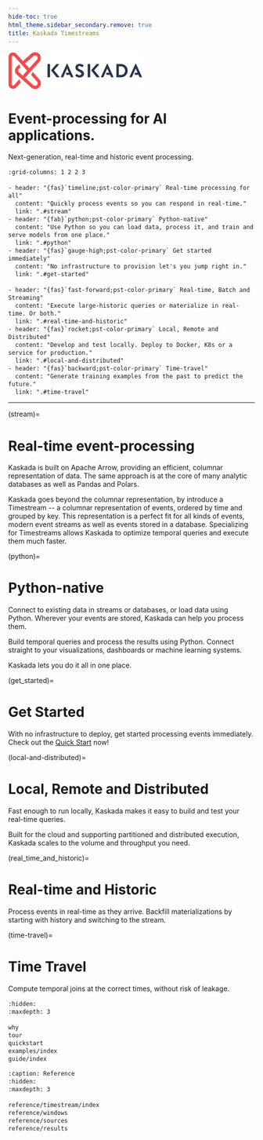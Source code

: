 ```yaml
---
hide-toc: true
html_theme.sidebar_secondary.remove: true
title: Kaskada Timestreams
---
```


<div class="px-4 py-5 my-5 text-center">
    <img class="d-block mx-auto mb-4" src="_static/kaskada.svg" alt="" width="auto">
    <h1 class="display-5 fw-bold">Event-processing for AI applications.</h1>
    <div class="col-lg-7 mx-auto">
      <p class="lead mb-4">Next-generation, real-time and historic event processing.
      </p>
    </div>
</div>

```{gallery-grid}
:grid-columns: 1 2 2 3

- header: "{fas}`timeline;pst-color-primary` Real-time processing for all"
  content: "Quickly process events so you can respond in real-time."
  link: ".#stream"
- header: "{fab}`python;pst-color-primary` Python-native"
  content: "Use Python so you can load data, process it, and train and serve models from one place."
  link: ".#python"
- header: "{fas}`gauge-high;pst-color-primary` Get started immediately"
  content: "No infrastructure to provision let's you jump right in."
  link: ".#get-started"

- header: "{fas}`fast-forward;pst-color-primary` Real-time, Batch and Streaming"
  content: "Execute large-historic queries or materialize in real-time. Or both."
  link: ".#real-time-and-historic"
- header: "{fas}`rocket;pst-color-primary` Local, Remote and Distributed"
  content: "Develop and test locally. Deploy to Docker, K8s or a service for production."
  link: ".#local-and-distributed"
- header: "{fas}`backward;pst-color-primary` Time-travel"
  content: "Generate training examples from the past to predict the future."
  link: ".#time-travel"
```

* * *

(stream)=
# Real-time event-processing

Kaskada is built on Apache Arrow, providing an efficient, columnar representation of data.
The same approach is at the core of many analytic databases as well as Pandas and Polars.

Kaskada goes beyond the columnar representation, by introduce a Timestream -- a columnar representation of events, ordered by time and grouped by key.
This representation is a perfect fit for all kinds of events, modern event streams as well as events stored in a database.
Specializing for Timestreams allows Kaskada to optimize temporal queries and execute them much faster.

(python)=
# Python-native

Connect to existing data in streams or databases, or load data using Python.
Wherever your events are stored, Kaskada can help you process them.

Build temporal queries and process the results using Python.
Connect straight to your visualizations, dashboards or machine learning systems.

Kaskada lets you do it all in one place.

(get_started)=
# Get Started

With no infrastructure to deploy, get started processing events immediately.
Check out the [Quick Start](quickstart) now!

(local-and-distributed)=
# Local, Remote and Distributed

Fast enough to run locally, Kaskada makes it easy to build and test your real-time queries.

Built for the cloud and supporting partitioned and distributed execution, Kaskada scales to the volume and throughput you need.


(real_time_and_historic)=
# Real-time and Historic

Process events in real-time as they arrive.
Backfill materializations by starting with history and switching to the stream.

(time-travel)=
# Time Travel
Compute temporal joins at the correct times, without risk of leakage.

```{toctree}
:hidden:
:maxdepth: 3

why
tour
quickstart
examples/index
guide/index
```

```{toctree}
:caption: Reference
:hidden:
:maxdepth: 3

reference/timestream/index
reference/windows
reference/sources
reference/results
```